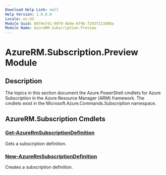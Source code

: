 ```yaml
---
Download Help Link: null
Help Version: 1.0.0.0
Locale: en-US
Module Guid: 8074e741-0979-4b4e-8f9b-7243f213d98a
Module Name: AzureRM.Subscription.Preview
---
```


# AzureRM.Subscription.Preview Module
## Description
The topics in this section document the Azure PowerShell cmdlets for Azure Subscription in the Azure Resource Manager (ARM) framework. The cmdlets exist in the Microsoft.Azure.Commands.Subscription namespace.

## AzureRM.Subscription Cmdlets
### [Get-AzureRmSubscriptionDefinition](Get-AzureRmSubscriptionDefinition.md)
Gets a subscription definition.

### [New-AzureRmSubscriptionDefinition](New-AzureRmSubscriptionDefinition.md)
Creates a subscription definition.